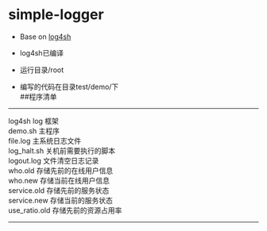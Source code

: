 # simple-logger
- Base on [log4sh](https://sites.google.com/a/forestent.com/projects/log4sh)

- log4sh已编译
- 运行目录/root
- 编写的代码在目录test/demo/下 </br>
##程序清单
***
log4sh log 框架 </br>
demo.sh 主程序 </br>
file.log 主系统日志文件 </br>
log_halt.sh 关机前需要执行的脚本 </br>
logout.log 文件清空日志记录 </br>
who.old 存储先前的在线用户信息 </br>
who.new 存储当前在线用户信息 </br>
service.old 存储先前的服务状态 </br>
service.new 存储当前的服务状态 </br>
use_ratio.old 存储先前的资源占用率 </br>
***
